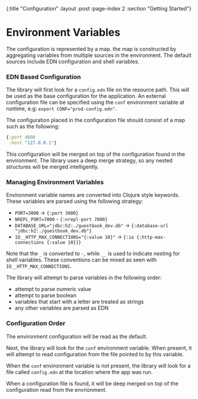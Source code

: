 {:title "Configuration"
 :layout :post
 :page-index 2
 :section "Getting Started"}

# Environment Variables

The configuration is represented by a map. the map is constructed by aggregating variables from
multiple sources in the environment. The default sources include EDN configuration and shell variables.

### EDN Based Configuration

The library will first look for a `config.edn` file on the resource path. This will be used as the
base configuration for the application. An external configuration file can be specified using the
`conf` environment variable at runtime, e.g: `export CONF="prod-config.edn"`.

The configuration placed in the configuration file should consist of a map such as the following:

```clojure
{:port 4000
 :host "127.0.0.1"}
```

This configuration will be merged on top of the configuration found in the environment.
The library uses a deep merge strategy, so any nested structures will be merged intelligently.

### Managing Environment Variables

Environment variable names are converted into Clojure style keywords. These variables are parsed using the following strategy:

* `PORT=3000` -> `{:port 3000}`
* `NREPL_PORT=7000` - `{:nrepl-port 7000}`
* `DATABASE_URL="jdbc:h2:./guestbook_dev.db"` -> `{:database-url "jdbc:h2:./guestbook_dev.db"}`
* `IO__HTTP_MAX_CONNECTIONS="{:value 10}"` -> `{:io {:http-max-connections {:value 10}}}`

Note that the `_` is converted to `-`, while `__` is used to indicate nesting for shell variables. These
conventions can be mixed as seen with `IO__HTTP_MAX_CONNECTIONS`.

The library will attempt to parse variables in the following order:

* attempt to parse numeric value
* attempt to parse boolean
* variables that start with a letter are treated as strings
* any other variables are parsed as EDN

### Configuration Order

The environment configuration will be read as the default.

Next, the library will look for the `conf` environment variable. When present, it will attempt to read configuration from the file pointed to by this variable.

When the `conf` environment variable is not present, the library will look for a file called `config.edn` at the location where the app was run.

When a configuration file is found, it will be deep merged on top of the configuration read from the envrionment.


